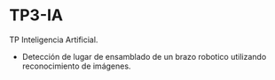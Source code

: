 # TP3-IA

TP Inteligencia Artificial.

  - Detección de lugar de ensamblado de un brazo robotico utilizando reconocimiento de imágenes.
